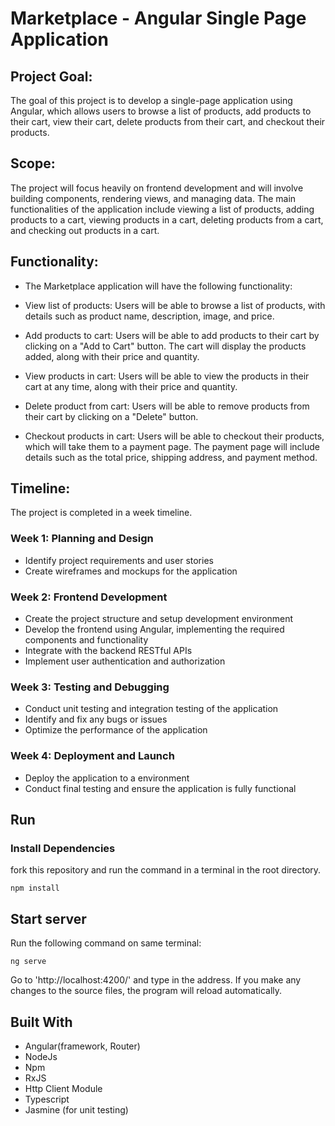 # Marketplace - Angular Single Page Application

## Project Goal:
The goal of this project is to develop a single-page application using Angular, which allows users to browse a list of products, add products to their cart, view their cart, delete products from their cart, and checkout their products. 

## Scope: 
The project will focus heavily on frontend development and will involve building components, rendering views, and managing data. The main functionalities of the application include viewing a list of products, adding products to a cart, viewing products in a cart, deleting products from a cart, and checking out products in a cart.

## Functionality:
* The Marketplace application will have the following functionality:

* View list of products: Users will be able to browse a list of products, with details such as product name, description, image, and price.

* Add products to cart: Users will be able to add products to their cart by clicking on a "Add to Cart" button. The cart will display the products added, along with their price and quantity.

* View products in cart: Users will be able to view the products in their cart at any time, along with their price and quantity.

* Delete product from cart: Users will be able to remove products from their cart by clicking on a "Delete" button.

* Checkout products in cart: Users will be able to checkout their products, which will take them to a payment page. The payment page will include details such as the total price, shipping address, and payment method.

## Timeline: 

The project is completed in a week timeline. 

### Week 1: Planning and Design

* Identify project requirements and user stories
* Create wireframes and mockups for the application


### Week 2: Frontend Development

* Create the project structure and setup development environment
* Develop the frontend using Angular, implementing the required components and functionality
* Integrate with the backend RESTful APIs
* Implement user authentication and authorization

### Week 3: Testing and Debugging

* Conduct unit testing and integration testing of the application
* Identify and fix any bugs or issues
* Optimize the performance of the application


### Week 4: Deployment and Launch

* Deploy the application to a environment
* Conduct final testing and ensure the application is fully functional

## Run 

### Install Dependencies 
fork this repository and run the command in a terminal in the root directory.

```
npm install
```

## Start server
Run the following command on same terminal:
```
ng serve
```
Go to 'http://localhost:4200/' and type in the address. If you make any changes to the source files, the program will reload automatically.

## Built With

* Angular(framework, Router)
* NodeJs
* Npm
* RxJS
* Http Client Module
* Typescript
* Jasmine (for unit testing)

